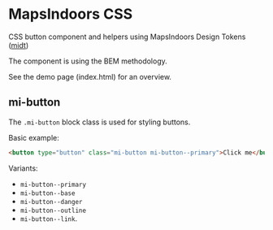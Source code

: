 # MapsIndoors CSS

CSS button component and helpers using MapsIndoors Design Tokens ([midt](https://www.npmjs.com/package/@mapsindoors/midt))

The component is using the BEM methodology.

See the demo page (index.html) for an overview.

## mi-button

The `.mi-button` block class is used for styling buttons.

Basic example:

```html
<button type="button" class="mi-button mi-button--primary">Click me</button>
```

Variants:

- `mi-button--primary`
- `mi-button--base`
- `mi-button--danger`
- `mi-button--outline`
- `mi-button--link`.
